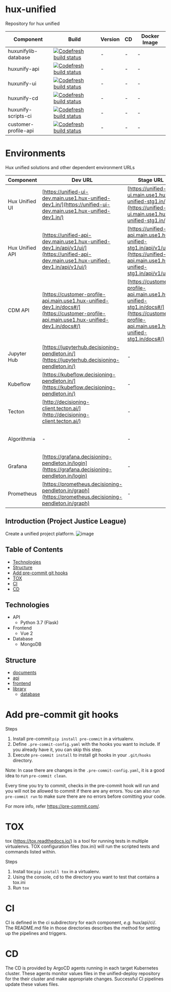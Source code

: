 # hux-unified
Repository for hux unified

Component|Build|Version|CD|Docker Image
---------|---|---|---|---|
huxunifylib-database|[![Codefresh build status]( https://g.codefresh.io/api/badges/pipeline/deloittehux/Hux_Unified_Solution%2Funified_solution_library?type=cf-1&key=eyJhbGciOiJIUzI1NiJ9.NWRjMzBjMmJiMGVmMzJiNzkxM2Y2MGJh.GkhczDGoVzfrLnhTAn2b9yqwMQkP_wXNMhwGDPRPStQ)]( https://g.codefresh.io/pipelines/edit/new/builds?id=606bf0961ca52d74786e76ef&pipeline=unified_solution_library&projects=Hux_Unified_Solution&projectId=605a4546bfffd0aea1e243a0)| - | - | - | - |
huxunify-api|[![Codefresh build status]( https://g.codefresh.io/api/badges/pipeline/deloittehux/Hux_Unified_Solution%2Funified_solution_api_ci?type=cf-1&key=eyJhbGciOiJIUzI1NiJ9.NWRjMzBjMmJiMGVmMzJiNzkxM2Y2MGJh.GkhczDGoVzfrLnhTAn2b9yqwMQkP_wXNMhwGDPRPStQ)]( https://g.codefresh.io/pipelines/edit/new/builds?id=605a45789f86ae45939bfec3&pipeline=unified_solution_api_ci&projects=Hux_Unified_Solution&projectId=605a4546bfffd0aea1e243a0) | - | - | - | - |
huxunify-ui|[![Codefresh build status]( https://g.codefresh.io/api/badges/pipeline/deloittehux/Hux_Unified_Solution%2Funified_solution_ui_ci?type=cf-1&key=eyJhbGciOiJIUzI1NiJ9.NWRjMzBjMmJiMGVmMzJiNzkxM2Y2MGJh.GkhczDGoVzfrLnhTAn2b9yqwMQkP_wXNMhwGDPRPStQ)]( https://g.codefresh.io/pipelines/edit/new/builds?id=60658a58cefd71c868974159&pipeline=unified_solution_ui_ci&projects=Hux_Unified_Solution&projectId=605a4546bfffd0aea1e243a0) | - | - | - | - |
huxunify-cd|[![Codefresh build status]( https://g.codefresh.io/api/badges/pipeline/deloittehux/Hux_Unified_Solution%2Funified_solution_cd?type=cf-1&key=eyJhbGciOiJIUzI1NiJ9.NWRjMzBjMmJiMGVmMzJiNzkxM2Y2MGJh.GkhczDGoVzfrLnhTAn2b9yqwMQkP_wXNMhwGDPRPStQ)]( https://g.codefresh.io/pipelines/edit/new/builds?id=605c55329f86ae31179c045c&pipeline=unified_solution_cd&projects=Hux_Unified_Solution&projectId=605a4546bfffd0aea1e243a0) | - | - | - | - |
huxunify-scripts-ci|[![Codefresh build status]( https://g.codefresh.io/api/badges/pipeline/deloittehux/Hux_Unified_Solution%2Funified_solution_scripts_ci?type=cf-1&key=eyJhbGciOiJIUzI1NiJ9.NWRjMzBjMmJiMGVmMzJiNzkxM2Y2MGJh.GkhczDGoVzfrLnhTAn2b9yqwMQkP_wXNMhwGDPRPStQ)]( https://g.codefresh.io/pipelines/edit/new/builds?id=60eebd2127251f965005f666&pipeline=unified_solution_scripts_ci&projects=Hux_Unified_Solution&projectId=605a4546bfffd0aea1e243a0) | - | - | - | - |
customer-profile-api|[![Codefresh build status](https://g.codefresh.io/api/badges/pipeline/deloittehux/HXP_CDM%2Fcustomer_profile_api_ci?key=eyJhbGciOiJIUzI1NiJ9.NWRjMzBjMmJiMGVmMzJiNzkxM2Y2MGJh.GkhczDGoVzfrLnhTAn2b9yqwMQkP_wXNMhwGDPRPStQ&date=1628594544780)](https://g.codefresh.io/pipelines/edit/new/builds?id=608adc2ade28641bed60176a&pipeline=customer_profile_api_ci&projects=HXP_CDM&projectId=6036b45b3bb11c75ac85caad)| - | - | -

# Environments
Hux unified solutions and other dependent environment URLs

Component|Dev URL| Stage URL | RC1 URL | Prod URL | Authentication
---------|----------|----------|---------|----------|----------
Hux Unified UI|[https://unified-ui-dev.main.use1.hux-unified-dev1.in/](https://unified-ui-dev.main.use1.hux-unified-dev1.in/)|[https://unified-ui.main.use1.hux-unified-stg1.in/](https://unified-ui.main.use1.hux-unified-stg1.in/)|[https://unified-ui.main.use1.hux-unified-rc1.in/](https://unified-ui.main.use1.hux-unified-rc1.in/)| - |Deloitte OKTA
Hux Unified API|[https://unified-api-dev.main.use1.hux-unified-dev1.in/api/v1/ui/](https://unified-api-dev.main.use1.hux-unified-dev1.in/api/v1/ui/)|[https://unified-api.main.use1.hux-unified-stg1.in/api/v1/ui/](https://unified-api.main.use1.hux-unified-stg1.in/api/v1/ui/)|[https://unified-api.main.use1.hux-unified-rc1.in/api/v1/ui/](https://unified-api.main.use1.hux-unified-rc1.in/api/v1/ui/)| - |Deloitte OKTA
CDM API|[https://customer-profile-api.main.use1.hux-unified-dev1.in/docs#/](https://customer-profile-api.main.use1.hux-unified-dev1.in/docs#/)|[https://customer-profile-api.main.use1.hux-unified-stg1.in/docs#/](https://customer-profile-api.main.use1.hux-unified-stg1.in/docs#/)|[https://customer-profile-api.main.use1.hux-unified-rc1.in/docs#/](https://customer-profile-api.main.use1.hux-unified-rc1.in/docs#/)| - |Deloitte OKTA
Jupyter Hub|[https://jupyterhub.decisioning-pendleton.in/](https://jupyterhub.decisioning-pendleton.in/)| - | - |[https://jupyterhub.hux-decisioning.in/](https://jupyterhub.hux-decisioning.in/)|Deloitte OKTA
Kubeflow|[https://kubeflow.decisioning-pendleton.in/](https://kubeflow.decisioning-pendleton.in/)| - | - |[https://kubeflow.hux-decisioning.in/](https://kubeflow.hux-decisioning.in/)|Deloitte OKTA
Tecton|[http://decisioning-client.tecton.ai/](http://decisioning-client.tecton.ai/)| - | - |[https://decisioning-internal.tecton.ai/app/prod/home](https://decisioning-internal.tecton.ai/app/prod/home)|Deloitte OKTA
Algorithmia| - | - | - |[https://algorithmia.hux-decisioning.in/](https://algorithmia.hux-decisioning.in/)|Deloitte OKTA
Grafana|[https://grafana.decisioning-pendleton.in/login](https://grafana.decisioning-pendleton.in/login)| - | - |[https://grafana.hux-decisioning.in/](https://grafana.hux-decisioning.in/)|Deloitte OKTA
Prometheus|[https://prometheus.decisioning-pendleton.in/graph](https://prometheus.decisioning-pendleton.in/graph)| - | - |[https://prometheus.hux-decisioning.in/](https://prometheus.hux-decisioning.in/)|Deloitte OKTA

## Introduction (Project Justice League)
Create a unified project platform.
![image](https://user-images.githubusercontent.com/20735170/114725970-303d1a80-9cfa-11eb-870f-e36d0588b8a3.png)


## Table of Contents
* [Technologies](#Technologies)
* [Structure](#Structure)
* [Add pre-commit git hooks](#Add-pre-commit-githooks)
* [TOX](#TOX)
* [CI](#CI)
* [CD](#CD)


## Technologies
* API
    * Python 3.7 (Flask)
* Frontend
    * Vue 2
* Database
    * MongoDB


## Structure
* [documents](docs/README.rst)
* [api](hux/api/README.md)
* [frontend](hux/frontend/README.md)
* [library](lib/README.md)
    * [database](lib/huxunifylib/README.md)


# Add pre-commit git hooks

Steps

1. Install pre-commit:`pip install pre-commit` in a virtualenv.
2. Define `.pre-commit-config.yaml` with the hooks you want to include. If you already have it, you can skip this step.
3. Execute `pre-commit install` to install git hooks in your `.git/hooks` directory.

Note: In case there are changes in the `.pre-commit-config.yaml`, it is a good idea to run `pre-commit clean`.

Every time you try to commit, checks in the pre-commit hook will run and you will not be allowed to commit if there are any errors.
You can also run `pre-commit run` to make sure there are no errors before comitting your code.

For more info, refer https://pre-commit.com/.


# TOX
tox (https://tox.readthedocs.io/) is a tool for running tests in multiple virtualenvs.
TOX configuration files (tox.ini) will run the scripted tests and commands listed within.

Steps

1. Install tox:`pip install tox` in a virtualenv.
2. Using the console, cd to the directory you want to test that contains a tox.ini
3. Run `tox`


# CI
CI is defined in the ci subdirectory for each component, *e.g.* hux/api/ci/. The README.md file in those directories describes the method for setting up the pipelines and triggers.

# CD
The CD is provided by ArgoCD agents running in each target Kubernetes cluster. These agents monitor values files in the unified-deploy repository for the their cluster and make appropriate changes. Successful CI pipelines update these values files.

